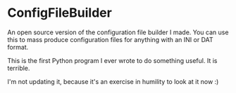 # ConfigFileBuilder
An open source version of the configuration file builder I made.  You can use this to mass produce configuration files for anything with an INI or DAT format.

This is the first Python program I ever wrote to do something useful.  It is terrible.

I'm not updating it, because it's an exercise in humility to look at it now :)
